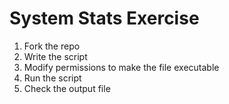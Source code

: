 # System Stats Exercise
1. Fork the repo
2. Write the script
3. Modify permissions to make the file executable
4. Run the script
5. Check the output file
